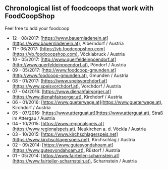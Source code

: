 ## Chronological list of foodcoops that work with FoodCoopShop

Feel free to add your foodcoop

* 12 - 08/2017: [https://www.bauernladenein.at](https://www.bauernladenein.at), Alberndorf / Austria
* 11 - 06/2017: [https://vb.foodcoopshop.com](https://vb.foodcoopshop.com), Vöcklabruck / Austria
* 10 - 05/2017: [http://www.querfeldeinpoendorf.at](http://www.querfeldeinpoendorf.at), Pöndorf / Austria
* 09 - 05/2017: [http://www.foodcoop-gmunden.at](http://www.foodcoop-gmunden.at), Gmunden / Austria
* 08 - 01/2017: [https://www.speisvorchdorf.at](https://www.speisvorchdorf.at), Vorchdorf / Austria
* 07 - 04/2016: [https://www.dienahfairsorger.at](https://www.dienahfairsorger.at), Kirchdorf / Austria
* 06 - 01/2016: [https://www.gueterwege.at](https://www.gueterwege.at), Kirchdorf / Austria
* 05 - 07/2016: [https://www.atterguat.at](https://www.atterguat.at), Straß im Attergau / Austria
* 04 - 10/2015: [https://www.regionalspeis.at](https://www.regionalspeis.at), Neukirchen a. d. Vöckla / Austria
* 03 - 10/2015: [https://www.kirchschlagerspeis.net](https://www.kirchschlagerspeis.net), Kirchschlag / Austria
* 02 - 09/2014: [https://www.gutesvondahoam.at](https://www.gutesvondahoam.at), Rüstorf / Austria
* 01 - 05/2014: [https://www.fairteiler-scharnstein.at](https://www.fairteiler-scharnstein.at), Scharnstein / Austria
